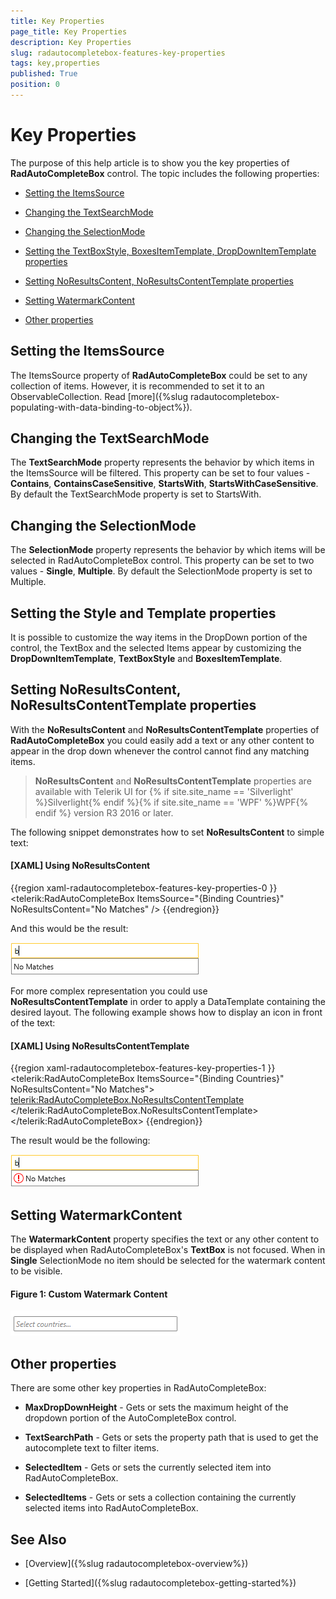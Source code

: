 ```yaml
---
title: Key Properties
page_title: Key Properties
description: Key Properties
slug: radautocompletebox-features-key-properties
tags: key,properties
published: True
position: 0
---
```


# Key Properties

The purpose of this help article is to show you the key properties of __RadAutoCompleteBox__ control. The topic includes the following properties:

* [Setting the ItemsSource](#setting-the-itemssource)

* [Changing the TextSearchMode](#changing-the-textsearchmode)

* [Changing the SelectionMode](#changing-the-selectionmode)

* [Setting the TextBoxStyle, BoxesItemTemplate, DropDownItemTemplate properties](#setting-the-style-and-template-properties)

* [Setting NoResultsContent, NoResultsContentTemplate properties](#setting-noresultscontent-noresultscontenttemplate-properties)

* [Setting WatermarkContent](#setting-watermarkcontent)

* [Other properties](#other-properties)

## Setting the ItemsSource

The ItemsSource property of __RadAutoCompleteBox__ could be set to any collection of items. However, it is recommended to set it to an ObservableCollection. Read [more]({%slug radautocompletebox-populating-with-data-binding-to-object%}).

## Changing the TextSearchMode

The __TextSearchMode__ property represents the behavior by which items in the ItemsSource will be filtered. This property can be set to four values - __Contains__, __ContainsCaseSensitive__, __StartsWith__, __StartsWithCaseSensitive__. By default the TextSearchMode property is set to StartsWith.

## Changing the SelectionMode

The __SelectionMode__ property represents the behavior by which items will be selected in RadAutoCompleteBox control. This property can be set to two values - __Single__, __Multiple__. By default the SelectionMode property is set to Multiple.

## Setting the Style and Template properties

It is possible to customize the way items in the DropDown portion of the control, the TextBox and the selected Items appear by customizing the __DropDownItemTemplate__, __TextBoxStyle__ and __BoxesItemTemplate__.

## Setting NoResultsContent, NoResultsContentTemplate properties

With the __NoResultsContent__ and __NoResultsContentTemplate__ properties of __RadAutoCompleteBox__ you could easily add a text or any other content to appear in the drop down whenever the control cannot find any matching items.

>__NoResultsContent__ and __NoResultsContentTemplate__ properties are available with Telerik UI for {% if site.site_name == 'Silverlight' %}Silverlight{% endif %}{% if site.site_name == 'WPF' %}WPF{% endif %} version R3 2016 or later.

The following snippet demonstrates how to set __NoResultsContent__ to simple text:

#### __[XAML] Using NoResultsContent__

{{region xaml-radautocompletebox-features-key-properties-0 }}
	<telerik:RadAutoCompleteBox ItemsSource="{Binding Countries}" NoResultsContent="No Matches" /> 
{{endregion}}

And this would be the result:

![](images/radautocompletebox-features-key-properties-1.png)

For more complex representation you could use __NoResultsContentTemplate__ in order to apply a DataTemplate containing the desired layout. The following example shows how to display an icon in front of the text:

#### __[XAML] Using NoResultsContentTemplate__

{{region xaml-radautocompletebox-features-key-properties-1 }}
	<telerik:RadAutoCompleteBox ItemsSource="{Binding Countries}" NoResultsContent="No Matches">
		<telerik:RadAutoCompleteBox.NoResultsContentTemplate>
			<DataTemplate>
				<StackPanel Orientation="Horizontal">
					<Grid  Width="16" Height="16" VerticalAlignment="Center" HorizontalAlignment="Left">
						<Ellipse Stroke="Red" StrokeThickness="1" />
						<Path Data="M0,8 L2,8 2,10 0,10 z M0,0 L2,0 2,7 0,7 z" Fill="Red" Stretch="Fill" Margin="7 3" />
					</Grid>
					<TextBlock Text="{Binding}" Margin="3 0" />
				</StackPanel>
			</DataTemplate>
		</telerik:RadAutoCompleteBox.NoResultsContentTemplate>
	</telerik:RadAutoCompleteBox> 
{{endregion}}

The result would be the following:

![](images/radautocompletebox-features-key-properties-2.png)

## Setting WatermarkContent

The **WatermarkContent** property specifies the text or any other content to be displayed when RadAutoCompleteBox's **TextBox** is not focused. When in **Single** SelectionMode no item should be selected for the watermark content to be visible.

#### __Figure 1: Custom Watermark Content__

![Custom Watermark Content](images/radautocompletebox-features-watermarkcontent.png)

## Other properties

There are some other key properties in RadAutoCompleteBox:

* __MaxDropDownHeight__ - Gets or sets the maximum height of the dropdown portion of the AutoCompleteBox control.

* __TextSearchPath__ - Gets or sets the property path that is used to get the autocomplete text to filter items.

* __SelectedItem__ - Gets or sets the currently selected item into RadAutoCompleteBox.

* __SelectedItems__ - Gets or sets a collection containing the currently selected items into RadAutoCompleteBox.

## See Also

 * [Overview]({%slug radautocompletebox-overview%})
 
 * [Getting Started]({%slug radautocompletebox-getting-started%})
